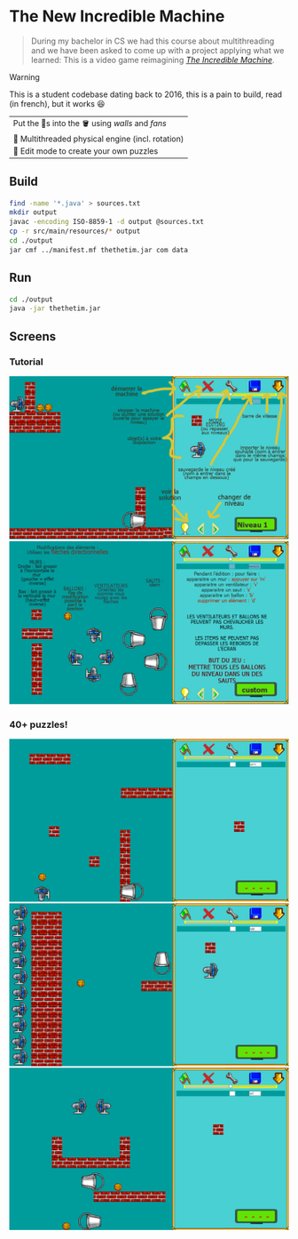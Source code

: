 # The New Incredible Machine

> During my bachelor in CS we had this course about multithreading and we have been asked to come up with a project applying what we learned: This is a video game reimagining [*The Incredible Machine*](https://en.wikipedia.org/wiki/The_Incredible_Machine).

> [!WARNING]
> This is a student codebase dating back to 2016, this is a pain to build, read (in french), but it works 😆

||
|--|
|Put the 🏀s into the 🪣 using *walls* and *fans* |
|🍎 Multithreaded physical engine (incl. rotation)|
|📐 Edit mode to create your own puzzles|

## Build

```bash
find -name '*.java' > sources.txt
mkdir output
javac -encoding ISO-8859-1 -d output @sources.txt
cp -r src/main/resources/* output
cd ./output
jar cmf ../manifest.mf thethetim.jar com data
```

## Run

```bash
cd ./output
java -jar thethetim.jar
```

## Screens
### Tutorial
![tuto1](https://github.com/EnzoBnl/TheNewTIM/blob/master/src/main/resources/data/tuto1.png)
![tuto2](https://github.com/EnzoBnl/TheNewTIM/blob/master/src/main/resources/data/tuto2.png)

### 40+ puzzles!
![screen11](https://github.com/EnzoBnl/TheNewTIM/blob/master/src/main/resources/data/screens/11.png)
![screen8](https://github.com/EnzoBnl/TheNewTIM/blob/master/src/main/resources/data/screens/8.png)
![screen7](https://github.com/EnzoBnl/TheNewTIM/blob/master/src/main/resources/data/screens/7.png)
